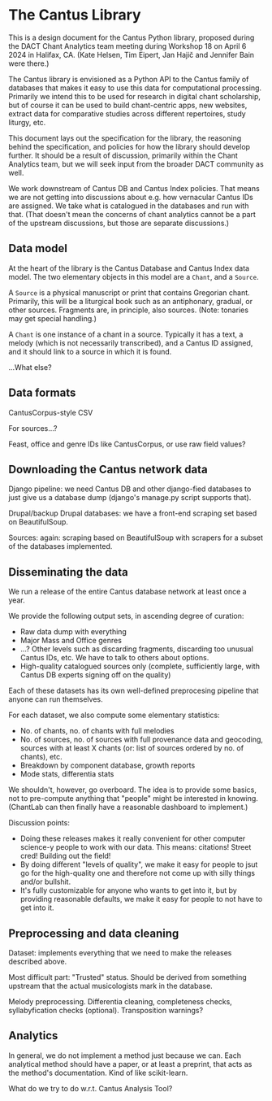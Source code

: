 The Cantus Library
==================

This is a design document for the Cantus Python library, proposed during
the DACT Chant Analytics team meeting during Workshop 18 on April 6 2024
in Halifax, CA. (Kate Helsen, Tim Eipert, Jan Hajič and Jennifer Bain were there.)

The Cantus library is envisioned as a Python API to the Cantus family of databases
that makes it easy to use this data for computational processing. Primarily we intend
this to be used for research in digital chant scholarship, but of course it can
be used to build chant-centric apps, new websites, extract data for comparative
studies across different repertoires, study liturgy, etc.

This document lays out the specification for the library, the reasoning behind
the specification, and policies for how the library should develop further.
It should be a result of discussion, primarily within the Chant Analytics team,
but we will seek input from the broader DACT community as well.

We work downstream of Cantus DB and Cantus Index policies.
That means we are not getting into discussions about e.g. how vernacular
Cantus IDs are assigned. We take what is catalogued in the databases
and run with that. (That doesn't mean the concerns of chant analytics
cannot be a part of the upstream discussions, but those are separate
discussions.)


Data model
----------

At the heart of the library is the Cantus Database and Cantus Index data model.
The two elementary objects in this model are a `Chant`, and a `Source`. 

A `Source` is a physical manuscript or print that contains Gregorian chant.
Primarily, this will be a liturgical book such as an antiphonary, gradual,
or other sources. Fragments are, in principle, also sources.
(Note: tonaries may get special handling.)

A `Chant` is one instance of a chant in a source. Typically it has a text,
a melody (which is not necessarily transcribed), and a Cantus ID assigned,
and it should link to a source in which it is found.

...What else?


Data formats
------------

CantusCorpus-style CSV

For sources...?

Feast, office and genre IDs like CantusCorpus, or use raw field values?


Downloading the Cantus network data
-----------------------------------

Django pipeline: we need Cantus DB and other django-fied databases
to just give us a database dump (django's manage.py script supports that).

Drupal/backup Drupal databases: we have a front-end scraping set based on BeautifulSoup.

Sources: again: scraping based on BeautifulSoup with scrapers for a subset of the databases
implemented.


Disseminating the data
----------------------

We run a release of the entire Cantus database network at least once a year.

We provide the following output sets, in ascending degree of curation:

- Raw data dump with everything
- Major Mass and Office genres
- ...? Other levels such as discarding fragments, discarding too unusual Cantus IDs, etc.
  We have to talk to others about options.
- High-quality catalogued sources only (complete, sufficiently large,
  with Cantus DB experts signing off on the quality)

Each of these datasets has its own well-defined preprocesing pipeline that
anyone can run themselves.

For each dataset, we also compute some elementary statistics:

- No. of chants, no. of chants with full melodies
- No. of sources, no. of sources with full provenance data and geocoding,
  sources with at least X chants (or: list of sources ordered by no. of chants), etc.
- Breakdown by component database, growth reports
- Mode stats, differentia stats

We shouldn't, however, go overboard. The idea is to provide some basics,
not to pre-compute anything that "people" might be interested in knowing.
(ChantLab can then finally have a reasonable dashboard to implement.)


Discussion points:

- Doing these releases makes it really convenient for other computer science-y people
  to work with our data. This means: citations! Street cred! Building out the field!
- By doing different "levels of quality", we make it easy for people to jsut go for
  the high-quality one and therefore not come up with silly things and/or bullshit.
- It's fully customizable for anyone who wants to get into it, but by providing
  reasonable defaults, we make it easy for people to not have to get into it.


Preprocessing and data cleaning
-------------------------------

Dataset: implements everything that we need to make the releases described above.

Most difficult part: "Trusted" status. Should be derived from something upstream
that the actual musicologists mark in the database.

Melody preprocessing.
Differentia cleaning, completeness checks, syllabyfication checks (optional).
Transposition warnings?


Analytics
---------

In general, we do not implement a method just because we can.
Each analytical method should have a paper, or at least a preprint,
that acts as the method's documentation.
Kind of like scikit-learn.

What do we try to do w.r.t. Cantus Analysis Tool?